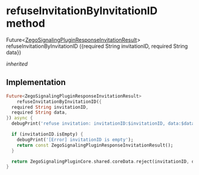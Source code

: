 


# refuseInvitationByInvitationID method








Future&lt;[ZegoSignalingPluginResponseInvitationResult](../../zego_uikit_prebuilt_live_audio_room/ZegoSignalingPluginResponseInvitationResult-class.md)> refuseInvitationByInvitationID
({required String invitationID, required String data})

_<span class="feature">inherited</span>_






## Implementation

```dart
Future<ZegoSignalingPluginResponseInvitationResult>
    refuseInvitationByInvitationID({
  required String invitationID,
  required String data,
}) async {
  debugPrint('refuse invitation: invitationID:$invitationID, data:$data');

  if (invitationID.isEmpty) {
    debugPrint('[Error] invitationID is empty');
    return const ZegoSignalingPluginResponseInvitationResult();
  }

  return ZegoSignalingPluginCore.shared.coreData.reject(invitationID, data);
}
```








